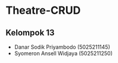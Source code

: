 # Theatre-CRUD
## Kelompok 13
- Danar Sodik Priyambodo (5025211145)
- Syomeron Ansell Widjaya (5025211250)
